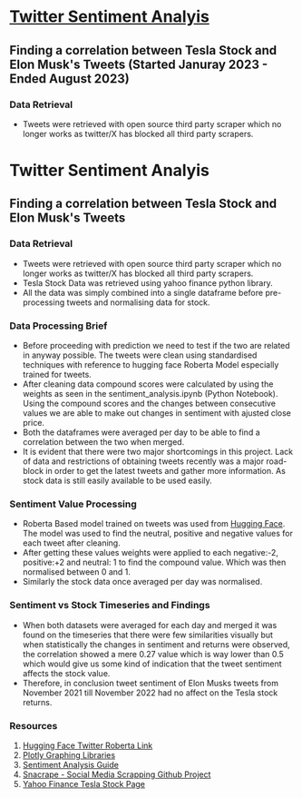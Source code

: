 # [Twitter Sentiment Analyis](https://bhuwanbansal.com/blog/update-on-project/)

## Finding a correlation between Tesla Stock and Elon Musk's Tweets (Started Januray 2023 - Ended August 2023)

### Data Retrieval

- Tweets were retrieved with open source third party scraper which no longer works as twitter/X has blocked all third party scrapers.
# Twitter Sentiment Analyis 
## Finding a correlation between Tesla Stock and Elon Musk's Tweets 
### Data Retrieval 
- Tweets were retrieved with open source third party scraper which no longer works as twitter/X has blocked all third party scrapers. 
- Tesla Stock Data was retrieved using yahoo finance python library.
- All the data was simply combined into a single dataframe before pre-processing tweets and normalising data for stock.

### Data Processing Brief

- Before proceeding with prediction we need to test if the two are related in anyway possible. The tweets were clean using standardised techniques with reference to hugging face Roberta Model especially trained for tweets.
- After cleaning data compound scores were calculated by using the weights as seen in the sentiment_analysis.ipynb (Python Notebook). Using the compound scores and the changes between consecutive values we are able to make out changes in sentiment with ajusted close price.
- Both the dataframes were averaged per day to be able to find a correlation between the two when merged.
- It is evident that there were two major shortcomings in this project. Lack of data and restrictions of obtaining tweets recently was a major road-block in order to get the latest tweets and gather more information. As stock data is still easily available to be used easily.

### Sentiment Value Processing

- Roberta Based model trained on tweets was used from [Hugging Face](https://huggingface.co/cardiffnlp/twitter-roberta-base-sentiment-latest). The model was used to find the neutral, positive and negative values for each tweet after cleaning.
- After getting these values weights were applied to each negative:-2, positive:+2 and neutral: 1 to find the compound value. Which was then normalised between 0 and 1.
- Similarly the stock data once averaged per day was normalised.

### Sentiment vs Stock Timeseries and Findings

- When both datasets were averaged for each day and merged it was found on the timeseries that there were few similarities visually but when statistically the changes in sentiment and returns were observed, the correlation showed a mere 0.27 value which is way lower than 0.5 which would give us some kind of indication that the tweet sentiment affects the stock value.
- Therefore, in conclusion tweet sentiment of Elon Musks tweets from November 2021 till November 2022 had no affect on the Tesla stock returns.

### Resources

1. [Hugging Face Twitter Roberta Link](https://huggingface.co/cardiffnlp/twitter-roberta-base-sentiment-latest)
2. [Plotly Graphing Libraries](https://plotly.com/graphing-libraries/)
3. [Sentiment Analysis Guide](https://algotrading101.com/learn/sentiment-analysis-python-guide/)
4. [Snacrape - Social Media Scrapping Github Project](https://github.com/JustAnotherArchivist/snscrape)
5. [Yahoo Finance Tesla Stock Page](https://au.finance.yahoo.com/quote/TSLA?p=TSLA)
